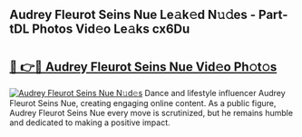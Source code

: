 ## Audrey Fleurot Seins Nue Le𝚊k𝚎d N𝚞𝚍es - Part-tDL Photos Vid𝚎o Le𝚊ks cx6Du

# <h2><a href="http://fb3jj1e.evod.top/?m=Audrey+Fleurot+Seins+Nue">🔗 👉🔴 Audrey Fleurot Seins Nue Vid𝚎o Ph𝚘t𝚘s</a></h2>

[![Audrey Fleurot Seins Nue N𝚞d𝚎s](https://i.imgur.com/8V9OHl7.gif)](http://fb3jj1e.evod.top/?m=Audrey+Fleurot+Seins+Nue)
Dance and lifestyle influencer Audrey Fleurot Seins Nue, creating engaging online content. As a public figure, Audrey Fleurot Seins Nue every move is scrutinized, but he remains humble and dedicated to making a positive impact. 
